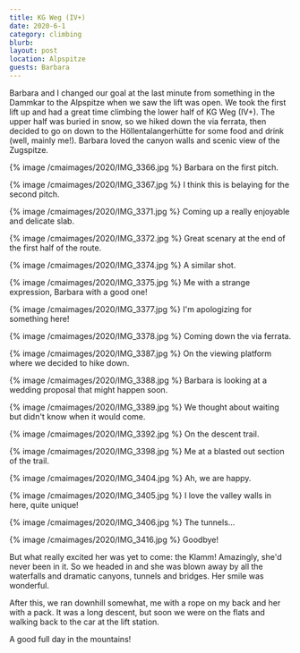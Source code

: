 ```yaml
---
title: KG Weg (IV+)
date: 2020-6-1
category: climbing
blurb: 
layout: post
location: Alpspitze
guests: Barbara
---
```


Barbara and I changed our goal at the last minute from something in
the Dammkar to the Alpspitze when we saw the lift was open.
We took the first lift up and had a great time climbing the
lower half of KG Weg (IV+). The upper half was buried in snow, so
we hiked down the via ferrata, then decided to go on down to
the Höllentalangerhütte for some food and drink (well, mainly me!).
Barbara loved the canyon walls and scenic view of the Zugspitze.


{% image /cmaimages/2020/IMG_3366.jpg %}
Barbara on the first pitch.

{% image /cmaimages/2020/IMG_3367.jpg %}
I think this is belaying for the second pitch.

{% image /cmaimages/2020/IMG_3371.jpg %}
Coming up a really enjoyable and delicate slab.

{% image /cmaimages/2020/IMG_3372.jpg %}
Great scenary at the end of the first half of the route.

{% image /cmaimages/2020/IMG_3374.jpg %}
A similar shot.

{% image /cmaimages/2020/IMG_3375.jpg %}
Me with a strange expression, Barbara with a good one!

{% image /cmaimages/2020/IMG_3377.jpg %}
I'm apologizing for something here!

{% image /cmaimages/2020/IMG_3378.jpg %}
Coming down the via ferrata.

{% image /cmaimages/2020/IMG_3387.jpg %}
On the viewing platform where we decided to hike down.

{% image /cmaimages/2020/IMG_3388.jpg %}
Barbara is looking at a wedding proposal that might happen soon.

{% image /cmaimages/2020/IMG_3389.jpg %}
We thought about waiting but didn't know when it would come.

{% image /cmaimages/2020/IMG_3392.jpg %}
On the descent trail.

{% image /cmaimages/2020/IMG_3398.jpg %}
Me at a blasted out section of the trail.

{% image /cmaimages/2020/IMG_3404.jpg %}
Ah, we are happy.

{% image /cmaimages/2020/IMG_3405.jpg %}
I love the valley walls in here, quite unique!

{% image /cmaimages/2020/IMG_3406.jpg %}
The tunnels...

{% image /cmaimages/2020/IMG_3416.jpg %}
Goodbye!

But what really excited her was yet to come: the Klamm! Amazingly,
she'd never been in it. So we headed in and she was blown away by
all the waterfalls and dramatic canyons, tunnels and bridges.
Her smile was wonderful.

After this, we ran downhill somewhat, me with a rope on my back
and her with a pack. It was a long descent, but soon we were
on the flats and walking back to the car at the lift station.

A good full day in the mountains!

